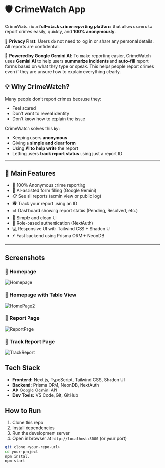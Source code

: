# 🛡️ CrimeWatch App

CrimeWatch is a **full-stack crime reporting platform** that allows users to report crimes easily, quickly, and **100% anonymously**.

🔐 **Privacy First**: Users do not need to log in or share any personal details. All reports are confidential.

🧠 **Powered by Google Gemini AI**: To make reporting easier, CrimeWatch uses **Gemini AI** to help users **summarize incidents** and **auto-fill** report forms based on what they type or speak. This helps people report crimes even if they are unsure how to explain everything clearly.

## 💡 Why CrimeWatch?

Many people don’t report crimes because they:
- Feel scared
- Don’t want to reveal identity
- Don’t know how to explain the issue

CrimeWatch solves this by:
- Keeping users **anonymous**
- Giving a **simple and clear form**
- Using **AI to help write** the report
- Letting users **track report status** using just a report ID

---

## 🌟 Main Features

- 🔐 100% Anonymous crime reporting
- 🤖 AI-assisted form filling (Google Gemini)
- 📋 See all reports (admin view or public log)
- 🕵️ Track your report using an ID
- 📊 Dashboard showing report status (Pending, Resolved, etc.)
- 📱 Simple and clean UI
- 🔐 Role-based authentication (NextAuth)
- 💻 Responsive UI with Tailwind CSS + Shadcn UI
- ⚡ Fast backend using Prisma ORM + NeonDB

---

## Screenshots

### 📌 Homepage
![Homepage](https://github.com/user-attachments/assets/8ee34b7e-d496-40d7-a80e-dfb8d0344e16)


### 📌 Homepage with Table View
![HomePage2](https://github.com/user-attachments/assets/5a630bec-24c2-40d5-986c-cef1c5000448)


### 📌 Report Page
![ReportPage](https://github.com/user-attachments/assets/6e1d9a35-ac4e-4636-be0f-6a1d6562ce3c)


### 📌 Track Report Page
![TrackReport](https://github.com/user-attachments/assets/0e74b35d-4f9f-493e-9bb5-4a0fc4f88eb6)


## Tech Stack

- **Frontend:** Next.js, TypeScript, Tailwind CSS, Shadcn UI  
- **Backend:** Prisma ORM, NeonDB, NextAuth  
- **AI:** Google Gemini API  
- **Dev Tools:** VS Code, Git, GitHub  

## How to Run

1. Clone this repo
2. Install dependencies
3. Run the development server
4. Open in browser at `http://localhost:3000` (or your port)

```bash
git clone <your-repo-url>
cd your-project
npm install
npm start


